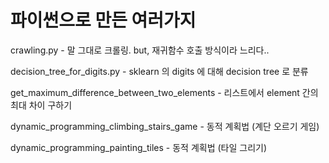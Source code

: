 # 파이썬으로 만든 여러가지 
crawling.py - 말 그대로 크롤링. but, 재귀함수 호출 방식이라 느리다..

decision_tree_for_digits.py - sklearn 의 digits 에 대해 decision tree 로 분류

get_maximum_difference_between_two_elements - 리스트에서 element 간의 최대 차이 구하기

dynamic_programming_climbing_stairs_game - 동적 계획법 (계단 오르기 게임)

dynamic_programming_painting_tiles - 동적 계획법 (타일 그리기)